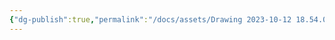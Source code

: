 ```yaml
---
{"dg-publish":true,"permalink":"/docs/assets/Drawing 2023-10-12 18.54.09.excalidraw/","tags":["excalidraw"]}
---
```

<style> .container {font-family: sans-serif; text-align: center;} .button-wrapper button {z-index: 1;height: 40px; width: 100px; margin: 10px;padding: 5px;} .excalidraw .App-menu_top .buttonList { display: flex;} .excalidraw-wrapper { height: 800px; margin: 50px; position: relative;} :root[dir="ltr"] .excalidraw .layer-ui__wrapper .zen-mode-transition.App-menu_bottom--transition-left {transform: none;} </style><script src="https://cdn.jsdelivr.net/npm/react@17/umd/react.production.min.js"></script><script src="https://cdn.jsdelivr.net/npm/react-dom@17/umd/react-dom.production.min.js"></script><script type="text/javascript" src="https://cdn.jsdelivr.net/npm/@excalidraw/excalidraw@0/dist/excalidraw.production.min.js"></script><div id="Drawing_2023-10-12_1854.09.excalidraw.md"></div><script>(function(){const InitialData={"type":"excalidraw","version":2,"source":"https://github.com/zsviczian/obsidian-excalidraw-plugin/releases/tag/2.7.4","elements":[{"id":"u4qiNxpEaEJG9udoCZYxi","type":"rectangle","x":177.92778746348222,"y":-452.8193907560254,"width":222.40310166063966,"height":627.4365194811079,"angle":0,"strokeColor":"transparent","backgroundColor":"#b2f2bb","fillStyle":"hachure","strokeWidth":2,"strokeStyle":"solid","roughness":1,"opacity":100,"groupIds":[],"frameId":null,"roundness":{"type":3},"seed":1801979416,"version":111,"versionNonce":994453236,"isDeleted":false,"boundElements":[],"updated":1736753022168,"link":null,"locked":false,"index":"a0"},{"id":"ppDgzsjH","type":"text","x":-358.9171714528773,"y":-358.2832421345018,"width":13.759994506835938,"height":25,"angle":0,"strokeColor":"#1e1e1e","backgroundColor":"transparent","fillStyle":"hachure","strokeWidth":1,"strokeStyle":"solid","roughness":1,"opacity":100,"groupIds":[],"frameId":null,"roundness":null,"seed":617986408,"version":88,"versionNonce":550171212,"isDeleted":false,"boundElements":[],"updated":1736753022168,"link":null,"locked":false,"text":"0","rawText":"0","fontSize":20,"fontFamily":1,"textAlign":"left","verticalAlign":"top","baseline":17,"containerId":null,"originalText":"0","lineHeight":1.25,"autoResize":true,"index":"a1"},{"id":"58nw3SC7","type":"text","x":-290.9883380126409,"y":-356.0107359776866,"width":13.6199951171875,"height":25,"angle":0,"strokeColor":"#1e1e1e","backgroundColor":"transparent","fillStyle":"hachure","strokeWidth":1,"strokeStyle":"solid","roughness":1,"opacity":100,"groupIds":[],"frameId":null,"roundness":null,"seed":1536804200,"version":91,"versionNonce":1531783284,"isDeleted":false,"boundElements":[],"updated":1736753022168,"link":null,"locked":false,"text":"3","rawText":"3","fontSize":20,"fontFamily":1,"textAlign":"left","verticalAlign":"top","baseline":17,"containerId":null,"originalText":"3","lineHeight":1.25,"autoResize":true,"index":"a2"},{"id":"VLy3uCmC","type":"text","x":-266.3778182933689,"y":-357.35787174782524,"width":12.79998779296875,"height":25,"angle":0,"strokeColor":"#1e1e1e","backgroundColor":"transparent","fillStyle":"hachure","strokeWidth":1,"strokeStyle":"solid","roughness":1,"opacity":100,"groupIds":[],"frameId":null,"roundness":null,"seed":2041808488,"version":88,"versionNonce":701417676,"isDeleted":false,"boundElements":[],"updated":1736753022168,"link":null,"locked":false,"text":"4","rawText":"4","fontSize":20,"fontFamily":1,"textAlign":"left","verticalAlign":"top","baseline":17,"containerId":null,"originalText":"4","lineHeight":1.25,"autoResize":true,"index":"a3"},{"id":"P1dJsZok","type":"text","x":-195.04402219664792,"y":-357.35787174782524,"width":10.759994506835938,"height":25,"angle":0,"strokeColor":"#1e1e1e","backgroundColor":"transparent","fillStyle":"hachure","strokeWidth":1,"strokeStyle":"solid","roughness":1,"opacity":100,"groupIds":[],"frameId":null,"roundness":null,"seed":771447832,"version":112,"versionNonce":905443828,"isDeleted":false,"boundElements":[],"updated":1736753022168,"link":null,"locked":false,"text":"7","rawText":"7","fontSize":20,"fontFamily":1,"textAlign":"left","verticalAlign":"top","baseline":17,"containerId":null,"originalText":"7","lineHeight":1.25,"autoResize":true,"index":"a4"},{"id":"k3haftB2","type":"text","x":-161.90208248863303,"y":-356.5680615549186,"width":17.639999628067017,"height":25,"angle":0,"strokeColor":"#1e1e1e","backgroundColor":"transparent","fillStyle":"hachure","strokeWidth":1,"strokeStyle":"solid","roughness":1,"opacity":100,"groupIds":[],"frameId":null,"roundness":null,"seed":446853480,"version":139,"versionNonce":1091817292,"isDeleted":false,"boundElements":[],"updated":1736753022168,"link":null,"locked":false,"text":"8","rawText":"8","fontSize":20,"fontFamily":1,"textAlign":"left","verticalAlign":"top","baseline":17,"containerId":null,"originalText":"8","lineHeight":1.25,"autoResize":true,"index":"a5"},{"id":"LOBhILNU","type":"text","x":40.99459722812975,"y":-357.35787174782524,"width":28.499990344047546,"height":25,"angle":0,"strokeColor":"#1e1e1e","backgroundColor":"transparent","fillStyle":"hachure","strokeWidth":1,"strokeStyle":"solid","roughness":1,"opacity":100,"groupIds":[],"frameId":null,"roundness":null,"seed":417400856,"version":192,"versionNonce":1716296564,"isDeleted":false,"boundElements":[],"updated":1736753022168,"link":null,"locked":false,"text":"23","rawText":"23","fontSize":20,"fontFamily":1,"textAlign":"left","verticalAlign":"top","baseline":17,"containerId":null,"originalText":"23","lineHeight":1.25,"autoResize":true,"index":"a6"},{"id":"giE3VXRQ","type":"text","x":70.23820176673456,"y":-357.35787174782524,"width":27.479991793632507,"height":25,"angle":0,"strokeColor":"#1e1e1e","backgroundColor":"transparent","fillStyle":"hachure","strokeWidth":1,"strokeStyle":"solid","roughness":1,"opacity":100,"groupIds":[],"frameId":null,"roundness":null,"seed":1944148072,"version":226,"versionNonce":1727268300,"isDeleted":false,"boundElements":[],"updated":1736753022168,"link":null,"locked":false,"text":"24","rawText":"24","fontSize":20,"fontFamily":1,"textAlign":"left","verticalAlign":"top","baseline":17,"containerId":null,"originalText":"24","lineHeight":1.25,"autoResize":true,"index":"a7"},{"id":"0p8TuzvX","type":"text","x":149.7747803119027,"y":-357.35787174782524,"width":25.459989428520203,"height":25,"angle":0,"strokeColor":"#1e1e1e","backgroundColor":"transparent","fillStyle":"hachure","strokeWidth":1,"strokeStyle":"solid","roughness":1,"opacity":100,"groupIds":[],"frameId":null,"roundness":null,"seed":1755840280,"version":286,"versionNonce":915475700,"isDeleted":false,"boundElements":[],"updated":1736753022168,"link":null,"locked":false,"text":"27","rawText":"27","fontSize":20,"fontFamily":1,"textAlign":"left","verticalAlign":"top","baseline":17,"containerId":null,"originalText":"27","lineHeight":1.25,"autoResize":true,"index":"a8"},{"id":"W8z7BFDH","type":"text","x":182.5170032167212,"y":-357.35787174782524,"width":31.439990878105164,"height":25,"angle":0,"strokeColor":"#1e1e1e","backgroundColor":"transparent","fillStyle":"hachure","strokeWidth":1,"strokeStyle":"solid","roughness":1,"opacity":100,"groupIds":[],"frameId":null,"roundness":null,"seed":1969743720,"version":296,"versionNonce":9006156,"isDeleted":false,"boundElements":[],"updated":1736753022168,"link":null,"locked":false,"text":"28","rawText":"28","fontSize":20,"fontFamily":1,"textAlign":"left","verticalAlign":"top","baseline":17,"containerId":null,"originalText":"28","lineHeight":1.25,"autoResize":true,"index":"a9"},{"id":"d7T3ud2VEyRtM8vg-K3I_","type":"rectangle","x":-363.29735416173935,"y":-335.8616625048545,"width":817.4207916259766,"height":66.60978698730467,"angle":0,"strokeColor":"#1e1e1e","backgroundColor":"transparent","fillStyle":"hachure","strokeWidth":1,"strokeStyle":"solid","roughness":1,"opacity":100,"groupIds":["ixTxuLiCCy8pzfKq3PKO6"],"frameId":null,"roundness":{"type":3},"seed":969770600,"version":178,"versionNonce":944459380,"isDeleted":false,"boundElements":[],"updated":1736753022168,"link":null,"locked":false,"index":"aA"},{"id":"Aa9W5m80wjH_mQC1P5KBn","type":"rectangle","x":-364.4778808951378,"y":-336.26183950680763,"width":90,"height":68,"angle":0,"strokeColor":"#1e1e1e","backgroundColor":"transparent","fillStyle":"hachure","strokeWidth":1,"strokeStyle":"solid","roughness":1,"opacity":100,"groupIds":["ixTxuLiCCy8pzfKq3PKO6"],"frameId":null,"roundness":{"type":3},"seed":1579186536,"version":177,"versionNonce":1068368588,"isDeleted":false,"boundElements":[{"type":"text","id":"cohfVWtv"}],"updated":1736753022168,"link":null,"locked":false,"index":"aB"},{"id":"cohfVWtv","type":"text","x":-333.30787003040314,"y":-314.76183950680763,"width":27.6599782705307,"height":25,"angle":0,"strokeColor":"#1e1e1e","backgroundColor":"transparent","fillStyle":"hachure","strokeWidth":1,"strokeStyle":"solid","roughness":1,"opacity":100,"groupIds":["ixTxuLiCCy8pzfKq3PKO6"],"frameId":null,"roundness":null,"seed":27069544,"version":141,"versionNonce":1547788276,"isDeleted":false,"boundElements":[],"updated":1736753022168,"link":null,"locked":false,"text":"tid","rawText":"tid","fontSize":20,"fontFamily":1,"textAlign":"center","verticalAlign":"middle","baseline":17,"containerId":"Aa9W5m80wjH_mQC1P5KBn","originalText":"tid","lineHeight":1.25,"autoResize":true,"index":"aC"},{"id":"1palzOms4CPAIvxLtG3KT","type":"rectangle","x":-272.5612242304957,"y":-337.9139197296083,"width":98,"height":68,"angle":0,"strokeColor":"#1e1e1e","backgroundColor":"transparent","fillStyle":"hachure","strokeWidth":1,"strokeStyle":"solid","roughness":1,"opacity":100,"groupIds":["ixTxuLiCCy8pzfKq3PKO6"],"frameId":null,"roundness":{"type":3},"seed":1309622120,"version":333,"versionNonce":184273228,"isDeleted":false,"boundElements":[{"type":"text","id":"x1FnXIuV"}],"updated":1736753022168,"link":null,"locked":false,"index":"aD"},{"id":"x1FnXIuV","type":"text","x":-258.1211956971562,"y":-316.4139197296083,"width":69.119942933321,"height":25,"angle":0,"strokeColor":"#1e1e1e","backgroundColor":"transparent","fillStyle":"hachure","strokeWidth":1,"strokeStyle":"solid","roughness":1,"opacity":100,"groupIds":["ixTxuLiCCy8pzfKq3PKO6"],"frameId":null,"roundness":null,"seed":1405293160,"version":335,"versionNonce":175718772,"isDeleted":false,"boundElements":[],"updated":1736753022168,"link":null,"locked":false,"text":"status","rawText":"status","fontSize":20,"fontFamily":1,"textAlign":"center","verticalAlign":"middle","baseline":17,"containerId":"1palzOms4CPAIvxLtG3KT","originalText":"status","lineHeight":1.25,"autoResize":true,"index":"aE"},{"id":"X5KxUd_dHkeO9Pm3vnygY","type":"rectangle","x":-172.4690500113869,"y":-336.26183950680763,"width":240,"height":68,"angle":0,"strokeColor":"#1e1e1e","backgroundColor":"transparent","fillStyle":"hachure","strokeWidth":1,"strokeStyle":"solid","roughness":1,"opacity":100,"groupIds":["ixTxuLiCCy8pzfKq3PKO6"],"frameId":null,"roundness":{"type":3},"seed":964986216,"version":395,"versionNonce":1707917260,"isDeleted":false,"boundElements":[{"type":"text","id":"CdUtl9P0"}],"updated":1736753022168,"link":null,"locked":false,"index":"aF"},{"id":"CdUtl9P0","type":"text","x":-76.0490408602858,"y":-314.76183950680763,"width":47.159981697797775,"height":25,"angle":0,"strokeColor":"#1e1e1e","backgroundColor":"transparent","fillStyle":"hachure","strokeWidth":1,"strokeStyle":"solid","roughness":1,"opacity":100,"groupIds":["ixTxuLiCCy8pzfKq3PKO6"],"frameId":null,"roundness":null,"seed":1822398568,"version":389,"versionNonce":976810740,"isDeleted":false,"boundElements":[],"updated":1736753022168,"link":null,"locked":false,"text":"name","rawText":"name","fontSize":20,"fontFamily":1,"textAlign":"center","verticalAlign":"middle","baseline":17,"containerId":"X5KxUd_dHkeO9Pm3vnygY","originalText":"name","lineHeight":1.25,"autoResize":true,"index":"aG"},{"id":"DRltK24RGw-OjE3BYmdy3","type":"rectangle","x":68.12544826749996,"y":-336.26183950680763,"width":111,"height":68,"angle":0,"strokeColor":"#1e1e1e","backgroundColor":"transparent","fillStyle":"hachure","strokeWidth":1,"strokeStyle":"solid","roughness":1,"opacity":100,"groupIds":["ixTxuLiCCy8pzfKq3PKO6"],"frameId":null,"roundness":{"type":3},"seed":1356876648,"version":505,"versionNonce":1480255052,"isDeleted":false,"boundElements":[{"type":"text","id":"2wH4PHIs"},{"id":"SEc-RxDTXRUvOD1_Dq1uW","type":"arrow"}],"updated":1736753022168,"link":null,"locked":false,"index":"aH"},{"id":"2wH4PHIs","type":"text","x":89.26548747305111,"y":-314.76183950680763,"width":68.7199215888977,"height":25,"angle":0,"strokeColor":"#1e1e1e","backgroundColor":"transparent","fillStyle":"hachure","strokeWidth":1,"strokeStyle":"solid","roughness":1,"opacity":100,"groupIds":["ixTxuLiCCy8pzfKq3PKO6"],"frameId":null,"roundness":null,"seed":1888657000,"version":496,"versionNonce":168195188,"isDeleted":false,"boundElements":[],"updated":1736753022168,"link":null,"locked":false,"text":"priority","rawText":"priority","fontSize":20,"fontFamily":1,"textAlign":"center","verticalAlign":"middle","baseline":17,"containerId":"DRltK24RGw-OjE3BYmdy3","originalText":"priority","lineHeight":1.25,"autoResize":true,"index":"aI"},{"id":"ImJa7vVRBCGzlJTCNyPUp","type":"rectangle","x":179.3868685126622,"y":-336.26183950680763,"width":111,"height":68,"angle":0,"strokeColor":"#1e1e1e","backgroundColor":"transparent","fillStyle":"hachure","strokeWidth":1,"strokeStyle":"solid","roughness":1,"opacity":100,"groupIds":["ixTxuLiCCy8pzfKq3PKO6"],"frameId":null,"roundness":{"type":3},"seed":746754408,"version":572,"versionNonce":1461730508,"isDeleted":false,"boundElements":[{"type":"text","id":"SGlqFhiW"},{"id":"5DPBAK4BlTlhrVUKSb4hM","type":"arrow"},{"id":"oUFAbRFKvEh4UEuGad054","type":"arrow"}],"updated":1736753022168,"link":null,"locked":false,"index":"aJ"},{"id":"SGlqFhiW","type":"text","x":189.89691292348698,"y":-314.76183950680763,"width":89.97991117835045,"height":25,"angle":0,"strokeColor":"#1e1e1e","backgroundColor":"transparent","fillStyle":"hachure","strokeWidth":1,"strokeStyle":"solid","roughness":1,"opacity":100,"groupIds":["ixTxuLiCCy8pzfKq3PKO6"],"frameId":null,"roundness":null,"seed":1811686504,"version":581,"versionNonce":1470612980,"isDeleted":false,"boundElements":[],"updated":1736753022168,"link":null,"locked":false,"text":"elem::prev","rawText":"elem::prev","fontSize":20,"fontFamily":1,"textAlign":"center","verticalAlign":"middle","baseline":17,"containerId":"ImJa7vVRBCGzlJTCNyPUp","originalText":"elem::prev","lineHeight":1.25,"autoResize":true,"index":"aK"},{"id":"-lWjFi3uHyZ3wBvmuTiqQ","type":"rectangle","x":289.93702878572105,"y":-336.26183950680763,"width":111,"height":68,"angle":0,"strokeColor":"#1e1e1e","backgroundColor":"transparent","fillStyle":"hachure","strokeWidth":1,"strokeStyle":"solid","roughness":1,"opacity":100,"groupIds":["ixTxuLiCCy8pzfKq3PKO6"],"frameId":null,"roundness":{"type":3},"seed":1288394600,"version":599,"versionNonce":739689292,"isDeleted":false,"boundElements":[{"type":"text","id":"fzCV5Pen"}],"updated":1736753022168,"link":null,"locked":false,"index":"aL"},{"id":"fzCV5Pen","type":"text","x":299.28707303620934,"y":-314.76183950680763,"width":92.29991149902344,"height":25,"angle":0,"strokeColor":"#1e1e1e","backgroundColor":"transparent","fillStyle":"hachure","strokeWidth":1,"strokeStyle":"solid","roughness":1,"opacity":100,"groupIds":["ixTxuLiCCy8pzfKq3PKO6"],"frameId":null,"roundness":null,"seed":1396451944,"version":610,"versionNonce":1478682484,"isDeleted":false,"boundElements":[],"updated":1736753022168,"link":null,"locked":false,"text":"elem::next","rawText":"elem::next","fontSize":20,"fontFamily":1,"textAlign":"center","verticalAlign":"middle","baseline":17,"containerId":"-lWjFi3uHyZ3wBvmuTiqQ","originalText":"elem::next","lineHeight":1.25,"autoResize":true,"index":"aM"},{"id":"UUoWbxwE","type":"text","x":260.06941256357646,"y":-357.17539233767036,"width":25.97998046875,"height":25,"angle":0,"strokeColor":"#1e1e1e","backgroundColor":"transparent","fillStyle":"hachure","strokeWidth":1,"strokeStyle":"solid","roughness":1,"opacity":100,"groupIds":[],"frameId":null,"roundness":null,"seed":1361584152,"version":323,"versionNonce":1568176588,"isDeleted":false,"boundElements":[],"updated":1736753022168,"link":null,"locked":false,"text":"35","rawText":"35","fontSize":20,"fontFamily":1,"textAlign":"left","verticalAlign":"top","baseline":17,"containerId":null,"originalText":"35","lineHeight":1.25,"autoResize":true,"index":"aN"},{"id":"LehrmiJt","type":"text","x":296.4795365807003,"y":-357.35787174782524,"width":26.41998291015625,"height":25,"angle":0,"strokeColor":"#1e1e1e","backgroundColor":"transparent","fillStyle":"hachure","strokeWidth":1,"strokeStyle":"solid","roughness":1,"opacity":100,"groupIds":[],"frameId":null,"roundness":null,"seed":287426920,"version":338,"versionNonce":800970996,"isDeleted":false,"boundElements":[],"updated":1736753022168,"link":null,"locked":false,"text":"36","rawText":"36","fontSize":20,"fontFamily":1,"textAlign":"left","verticalAlign":"top","baseline":17,"containerId":null,"originalText":"36","lineHeight":1.25,"autoResize":true,"index":"aO"},{"id":"MCMHAOxq","type":"text","x":374.62368434415265,"y":-357.35787174782524,"width":18.219985961914062,"height":25,"angle":0,"strokeColor":"#1e1e1e","backgroundColor":"transparent","fillStyle":"hachure","strokeWidth":1,"strokeStyle":"solid","roughness":1,"opacity":100,"groupIds":[],"frameId":null,"roundness":null,"seed":770742120,"version":357,"versionNonce":375349324,"isDeleted":false,"boundElements":[],"updated":1736753022168,"link":null,"locked":false,"text":"41","rawText":"41","fontSize":20,"fontFamily":1,"textAlign":"left","verticalAlign":"top","baseline":17,"containerId":null,"originalText":"41","lineHeight":1.25,"autoResize":true,"index":"aP"},{"id":"zfaDhMyRJ0Ns5_SXa9A79","type":"arrow","x":345.6622284283795,"y":-275.38471735001957,"width":157.95214377314556,"height":54.442652411885945,"angle":0,"strokeColor":"#1e1e1e","backgroundColor":"transparent","fillStyle":"hachure","strokeWidth":1,"strokeStyle":"solid","roughness":1,"opacity":100,"groupIds":[],"frameId":null,"roundness":{"type":2},"seed":437951848,"version":228,"versionNonce":167680628,"isDeleted":false,"boundElements":[],"updated":1736753022168,"link":null,"locked":false,"points":[[0,0],[-15.781084744841223,37.29020848349319],[-148.630649181752,19.760310363639178],[-157.95214377314556,54.442652411885945]],"lastCommittedPoint":null,"startBinding":null,"endBinding":{"focus":0.3186239050383069,"gap":1,"elementId":"yrF7SKwoRFuS7cKK9csYn"},"startArrowhead":null,"endArrowhead":"arrow","index":"aQ"},{"id":"yrF7SKwoRFuS7cKK9csYn","type":"rectangle","x":-363.29735416173935,"y":-220.19231704153458,"width":817.4207916259766,"height":66.60978698730467,"angle":0,"strokeColor":"#1e1e1e","backgroundColor":"transparent","fillStyle":"hachure","strokeWidth":1,"strokeStyle":"solid","roughness":1,"opacity":100,"groupIds":["EXTAjIpfT91qgEBjwCsyA"],"frameId":null,"roundness":{"type":3},"seed":366063384,"version":213,"versionNonce":245724876,"isDeleted":false,"boundElements":[],"updated":1736753022168,"link":null,"locked":false,"index":"aR"},{"id":"3uUf9UGJ05gY0wVOMjSTz","type":"rectangle","x":-364.4778808951378,"y":-220.5924940434877,"width":90,"height":68,"angle":0,"strokeColor":"#1e1e1e","backgroundColor":"transparent","fillStyle":"hachure","strokeWidth":1,"strokeStyle":"solid","roughness":1,"opacity":100,"groupIds":["EXTAjIpfT91qgEBjwCsyA"],"frameId":null,"roundness":{"type":3},"seed":1929120792,"version":211,"versionNonce":833301492,"isDeleted":false,"boundElements":[{"type":"text","id":"toaAkj3Z"}],"updated":1736753022168,"link":null,"locked":false,"index":"aS"},{"id":"toaAkj3Z","type":"text","x":-333.30787003040314,"y":-199.0924940434877,"width":27.6599782705307,"height":25,"angle":0,"strokeColor":"#1e1e1e","backgroundColor":"transparent","fillStyle":"hachure","strokeWidth":1,"strokeStyle":"solid","roughness":1,"opacity":100,"groupIds":["EXTAjIpfT91qgEBjwCsyA"],"frameId":null,"roundness":null,"seed":1423100184,"version":175,"versionNonce":1927593292,"isDeleted":false,"boundElements":[],"updated":1736753022168,"link":null,"locked":false,"text":"tid","rawText":"tid","fontSize":20,"fontFamily":1,"textAlign":"center","verticalAlign":"middle","baseline":17,"containerId":"3uUf9UGJ05gY0wVOMjSTz","originalText":"tid","lineHeight":1.25,"autoResize":true,"index":"aT"},{"id":"6Jf0NR95fUPrx-VfLxPL1","type":"rectangle","x":-272.5612242304957,"y":-222.2445742662884,"width":98,"height":68,"angle":0,"strokeColor":"#1e1e1e","backgroundColor":"transparent","fillStyle":"hachure","strokeWidth":1,"strokeStyle":"solid","roughness":1,"opacity":100,"groupIds":["EXTAjIpfT91qgEBjwCsyA"],"frameId":null,"roundness":{"type":3},"seed":650765848,"version":367,"versionNonce":684297588,"isDeleted":false,"boundElements":[{"type":"text","id":"TkSEJsxN"}],"updated":1736753022168,"link":null,"locked":false,"index":"aU"},{"id":"TkSEJsxN","type":"text","x":-258.1211956971562,"y":-200.7445742662884,"width":69.119942933321,"height":25,"angle":0,"strokeColor":"#1e1e1e","backgroundColor":"transparent","fillStyle":"hachure","strokeWidth":1,"strokeStyle":"solid","roughness":1,"opacity":100,"groupIds":["EXTAjIpfT91qgEBjwCsyA"],"frameId":null,"roundness":null,"seed":1171612440,"version":369,"versionNonce":1282880460,"isDeleted":false,"boundElements":[],"updated":1736753022168,"link":null,"locked":false,"text":"status","rawText":"status","fontSize":20,"fontFamily":1,"textAlign":"center","verticalAlign":"middle","baseline":17,"containerId":"6Jf0NR95fUPrx-VfLxPL1","originalText":"status","lineHeight":1.25,"autoResize":true,"index":"aV"},{"id":"jFfUxtUBhV8QVigPeO0Cm","type":"rectangle","x":-172.4690500113869,"y":-220.5924940434877,"width":240,"height":68,"angle":0,"strokeColor":"#1e1e1e","backgroundColor":"transparent","fillStyle":"hachure","strokeWidth":1,"strokeStyle":"solid","roughness":1,"opacity":100,"groupIds":["EXTAjIpfT91qgEBjwCsyA"],"frameId":null,"roundness":{"type":3},"seed":1349074968,"version":429,"versionNonce":1084210932,"isDeleted":false,"boundElements":[{"type":"text","id":"QQjDE0Dz"}],"updated":1736753022168,"link":null,"locked":false,"index":"aW"},{"id":"QQjDE0Dz","type":"text","x":-76.0490408602858,"y":-199.0924940434877,"width":47.159981697797775,"height":25,"angle":0,"strokeColor":"#1e1e1e","backgroundColor":"transparent","fillStyle":"hachure","strokeWidth":1,"strokeStyle":"solid","roughness":1,"opacity":100,"groupIds":["EXTAjIpfT91qgEBjwCsyA"],"frameId":null,"roundness":null,"seed":1987673368,"version":423,"versionNonce":1769396812,"isDeleted":false,"boundElements":[],"updated":1736753022168,"link":null,"locked":false,"text":"name","rawText":"name","fontSize":20,"fontFamily":1,"textAlign":"center","verticalAlign":"middle","baseline":17,"containerId":"jFfUxtUBhV8QVigPeO0Cm","originalText":"name","lineHeight":1.25,"autoResize":true,"index":"aX"},{"id":"lrmwGt76d2nGZYgwcgf7p","type":"rectangle","x":68.12544826749996,"y":-220.5924940434877,"width":111,"height":68,"angle":0,"strokeColor":"#1e1e1e","backgroundColor":"transparent","fillStyle":"hachure","strokeWidth":1,"strokeStyle":"solid","roughness":1,"opacity":100,"groupIds":["EXTAjIpfT91qgEBjwCsyA"],"frameId":null,"roundness":{"type":3},"seed":1232738840,"version":539,"versionNonce":833863796,"isDeleted":false,"boundElements":[{"type":"text","id":"DsSP1rLy"},{"id":"aRbh4dGHvNvqi3EC57NTi","type":"arrow"}],"updated":1736753022168,"link":null,"locked":false,"index":"aY"},{"id":"DsSP1rLy","type":"text","x":89.26548747305111,"y":-199.0924940434877,"width":68.7199215888977,"height":25,"angle":0,"strokeColor":"#1e1e1e","backgroundColor":"transparent","fillStyle":"hachure","strokeWidth":1,"strokeStyle":"solid","roughness":1,"opacity":100,"groupIds":["EXTAjIpfT91qgEBjwCsyA"],"frameId":null,"roundness":null,"seed":207558424,"version":530,"versionNonce":1153282252,"isDeleted":false,"boundElements":[],"updated":1736753022168,"link":null,"locked":false,"text":"priority","rawText":"priority","fontSize":20,"fontFamily":1,"textAlign":"center","verticalAlign":"middle","baseline":17,"containerId":"lrmwGt76d2nGZYgwcgf7p","originalText":"priority","lineHeight":1.25,"autoResize":true,"index":"aZ"},{"id":"pNWhujHBCfuZluCGIRYO4","type":"rectangle","x":179.3868685126622,"y":-220.5924940434877,"width":111,"height":68,"angle":0,"strokeColor":"#1e1e1e","backgroundColor":"transparent","fillStyle":"hachure","strokeWidth":1,"strokeStyle":"solid","roughness":1,"opacity":100,"groupIds":["EXTAjIpfT91qgEBjwCsyA"],"frameId":null,"roundness":{"type":3},"seed":60584984,"version":607,"versionNonce":868979188,"isDeleted":false,"boundElements":[{"type":"text","id":"oZiFJR2O"},{"id":"SEc-RxDTXRUvOD1_Dq1uW","type":"arrow"}],"updated":1736753022168,"link":null,"locked":false,"index":"aa"},{"id":"oZiFJR2O","type":"text","x":189.89691292348698,"y":-199.0924940434877,"width":89.97991117835045,"height":25,"angle":0,"strokeColor":"#1e1e1e","backgroundColor":"transparent","fillStyle":"hachure","strokeWidth":1,"strokeStyle":"solid","roughness":1,"opacity":100,"groupIds":["EXTAjIpfT91qgEBjwCsyA"],"frameId":null,"roundness":null,"seed":1160130840,"version":615,"versionNonce":1843771212,"isDeleted":false,"boundElements":[],"updated":1736753022168,"link":null,"locked":false,"text":"elem::prev","rawText":"elem::prev","fontSize":20,"fontFamily":1,"textAlign":"center","verticalAlign":"middle","baseline":17,"containerId":"pNWhujHBCfuZluCGIRYO4","originalText":"elem::prev","lineHeight":1.25,"autoResize":true,"index":"ab"},{"id":"5M0ufHfITAgGj4vg6rqYN","type":"rectangle","x":289.93702878572105,"y":-220.5924940434877,"width":111,"height":68,"angle":0,"strokeColor":"#1e1e1e","backgroundColor":"transparent","fillStyle":"hachure","strokeWidth":1,"strokeStyle":"solid","roughness":1,"opacity":100,"groupIds":["EXTAjIpfT91qgEBjwCsyA"],"frameId":null,"roundness":{"type":3},"seed":141577752,"version":633,"versionNonce":367866740,"isDeleted":false,"boundElements":[{"type":"text","id":"DRWTsRdh"}],"updated":1736753022168,"link":null,"locked":false,"index":"ac"},{"id":"DRWTsRdh","type":"text","x":299.28707303620934,"y":-199.0924940434877,"width":92.29991149902344,"height":25,"angle":0,"strokeColor":"#1e1e1e","backgroundColor":"transparent","fillStyle":"hachure","strokeWidth":1,"strokeStyle":"solid","roughness":1,"opacity":100,"groupIds":["EXTAjIpfT91qgEBjwCsyA"],"frameId":null,"roundness":null,"seed":1986972440,"version":644,"versionNonce":1900604876,"isDeleted":false,"boundElements":[],"updated":1736753022168,"link":null,"locked":false,"text":"elem::next","rawText":"elem::next","fontSize":20,"fontFamily":1,"textAlign":"center","verticalAlign":"middle","baseline":17,"containerId":"5M0ufHfITAgGj4vg6rqYN","originalText":"elem::next","lineHeight":1.25,"autoResize":true,"index":"ad"},{"id":"wQwHR2JLY1_7qEqB5LADu","type":"arrow","x":345.6622284283795,"y":-159.71537188669964,"width":158.04879298420087,"height":54.692084888679005,"angle":0,"strokeColor":"#1e1e1e","backgroundColor":"transparent","fillStyle":"hachure","strokeWidth":1,"strokeStyle":"solid","roughness":1,"opacity":100,"groupIds":[],"frameId":null,"roundness":{"type":2},"seed":2039851032,"version":262,"versionNonce":1821991146,"isDeleted":false,"boundElements":[],"updated":1736753022256,"link":null,"locked":false,"points":[[0,0],[-15.781084744841223,37.29020848349319],[-148.630649181752,19.760310363639178],[-158.04879298420087,54.692084888679005]],"lastCommittedPoint":null,"startBinding":null,"endBinding":{"focus":0.8690305019145701,"gap":8.487987176678644,"elementId":"Vd3a1e5EWXU_EJXhrgJ34"},"startArrowhead":null,"endArrowhead":"arrow","index":"ae"},{"id":"-v7pwpoUTNl368lKHf2LQ","type":"rectangle","x":-363.29735416173935,"y":-109.72839909218163,"width":817.4207916259766,"height":66.60978698730467,"angle":0,"strokeColor":"#1e1e1e","backgroundColor":"transparent","fillStyle":"hachure","strokeWidth":1,"strokeStyle":"solid","roughness":1,"opacity":100,"groupIds":["RZxdy1jSdSy_N24dDDSN8"],"frameId":null,"roundness":{"type":3},"seed":931011176,"version":273,"versionNonce":1073828940,"isDeleted":false,"boundElements":[],"updated":1736753022168,"link":null,"locked":false,"index":"af"},{"id":"Z63VusxRTpjjzsRueYmPs","type":"rectangle","x":-364.4778808951378,"y":-110.12857609413476,"width":90,"height":68,"angle":0,"strokeColor":"#1e1e1e","backgroundColor":"transparent","fillStyle":"hachure","strokeWidth":1,"strokeStyle":"solid","roughness":1,"opacity":100,"groupIds":["RZxdy1jSdSy_N24dDDSN8"],"frameId":null,"roundness":{"type":3},"seed":10390888,"version":271,"versionNonce":983950964,"isDeleted":false,"boundElements":[{"type":"text","id":"HI8l49mo"}],"updated":1736753022168,"link":null,"locked":false,"index":"ag"},{"id":"HI8l49mo","type":"text","x":-333.30787003040314,"y":-88.62857609413476,"width":27.6599782705307,"height":25,"angle":0,"strokeColor":"#1e1e1e","backgroundColor":"transparent","fillStyle":"hachure","strokeWidth":1,"strokeStyle":"solid","roughness":1,"opacity":100,"groupIds":["RZxdy1jSdSy_N24dDDSN8"],"frameId":null,"roundness":null,"seed":1396220008,"version":235,"versionNonce":401140428,"isDeleted":false,"boundElements":[],"updated":1736753022168,"link":null,"locked":false,"text":"tid","rawText":"tid","fontSize":20,"fontFamily":1,"textAlign":"center","verticalAlign":"middle","baseline":17,"containerId":"Z63VusxRTpjjzsRueYmPs","originalText":"tid","lineHeight":1.25,"autoResize":true,"index":"ah"},{"id":"c9DNleHYaogK365hq5EAl","type":"rectangle","x":-272.5612242304957,"y":-111.78065631693545,"width":98,"height":68,"angle":0,"strokeColor":"#1e1e1e","backgroundColor":"transparent","fillStyle":"hachure","strokeWidth":1,"strokeStyle":"solid","roughness":1,"opacity":100,"groupIds":["RZxdy1jSdSy_N24dDDSN8"],"frameId":null,"roundness":{"type":3},"seed":253252456,"version":427,"versionNonce":1737029620,"isDeleted":false,"boundElements":[{"type":"text","id":"Ra5QIXGj"}],"updated":1736753022168,"link":null,"locked":false,"index":"ai"},{"id":"Ra5QIXGj","type":"text","x":-258.1211956971562,"y":-90.28065631693545,"width":69.119942933321,"height":25,"angle":0,"strokeColor":"#1e1e1e","backgroundColor":"transparent","fillStyle":"hachure","strokeWidth":1,"strokeStyle":"solid","roughness":1,"opacity":100,"groupIds":["RZxdy1jSdSy_N24dDDSN8"],"frameId":null,"roundness":null,"seed":982099560,"version":429,"versionNonce":1805234508,"isDeleted":false,"boundElements":[],"updated":1736753022168,"link":null,"locked":false,"text":"status","rawText":"status","fontSize":20,"fontFamily":1,"textAlign":"center","verticalAlign":"middle","baseline":17,"containerId":"c9DNleHYaogK365hq5EAl","originalText":"status","lineHeight":1.25,"autoResize":true,"index":"aj"},{"id":"UwC8QuJa3HX1bcwHkY4PS","type":"rectangle","x":-172.4690500113869,"y":-110.12857609413476,"width":240,"height":68,"angle":0,"strokeColor":"#1e1e1e","backgroundColor":"transparent","fillStyle":"hachure","strokeWidth":1,"strokeStyle":"solid","roughness":1,"opacity":100,"groupIds":["RZxdy1jSdSy_N24dDDSN8"],"frameId":null,"roundness":{"type":3},"seed":844667240,"version":489,"versionNonce":2030950772,"isDeleted":false,"boundElements":[{"type":"text","id":"JgPsubAU"}],"updated":1736753022168,"link":null,"locked":false,"index":"ak"},{"id":"JgPsubAU","type":"text","x":-76.0490408602858,"y":-88.62857609413476,"width":47.159981697797775,"height":25,"angle":0,"strokeColor":"#1e1e1e","backgroundColor":"transparent","fillStyle":"hachure","strokeWidth":1,"strokeStyle":"solid","roughness":1,"opacity":100,"groupIds":["RZxdy1jSdSy_N24dDDSN8"],"frameId":null,"roundness":null,"seed":1506880616,"version":483,"versionNonce":1248700364,"isDeleted":false,"boundElements":[],"updated":1736753022168,"link":null,"locked":false,"text":"name","rawText":"name","fontSize":20,"fontFamily":1,"textAlign":"center","verticalAlign":"middle","baseline":17,"containerId":"UwC8QuJa3HX1bcwHkY4PS","originalText":"name","lineHeight":1.25,"autoResize":true,"index":"al"},{"id":"Vd3a1e5EWXU_EJXhrgJ34","type":"rectangle","x":68.12544826749996,"y":-110.12857609413476,"width":111,"height":68,"angle":0,"strokeColor":"#1e1e1e","backgroundColor":"transparent","fillStyle":"hachure","strokeWidth":1,"strokeStyle":"solid","roughness":1,"opacity":100,"groupIds":["RZxdy1jSdSy_N24dDDSN8"],"frameId":null,"roundness":{"type":3},"seed":1254055784,"version":599,"versionNonce":444238580,"isDeleted":false,"boundElements":[{"id":"wQwHR2JLY1_7qEqB5LADu","type":"arrow"},{"type":"text","id":"ebFrszDt"},{"id":"iIdApczJ-LbqQgQn2FVp1","type":"arrow"}],"updated":1736753022168,"link":null,"locked":false,"index":"am"},{"id":"ebFrszDt","type":"text","x":89.26548747305111,"y":-88.62857609413476,"width":68.7199215888977,"height":25,"angle":0,"strokeColor":"#1e1e1e","backgroundColor":"transparent","fillStyle":"hachure","strokeWidth":1,"strokeStyle":"solid","roughness":1,"opacity":100,"groupIds":["RZxdy1jSdSy_N24dDDSN8"],"frameId":null,"roundness":null,"seed":91173480,"version":590,"versionNonce":1216269900,"isDeleted":false,"boundElements":[],"updated":1736753022168,"link":null,"locked":false,"text":"priority","rawText":"priority","fontSize":20,"fontFamily":1,"textAlign":"center","verticalAlign":"middle","baseline":17,"containerId":"Vd3a1e5EWXU_EJXhrgJ34","originalText":"priority","lineHeight":1.25,"autoResize":true,"index":"an"},{"id":"ZpWWHM2WWUnnXf26y6-bC","type":"rectangle","x":179.3868685126622,"y":-110.12857609413476,"width":111,"height":68,"angle":0,"strokeColor":"#1e1e1e","backgroundColor":"transparent","fillStyle":"hachure","strokeWidth":1,"strokeStyle":"solid","roughness":1,"opacity":100,"groupIds":["RZxdy1jSdSy_N24dDDSN8"],"frameId":null,"roundness":{"type":3},"seed":548185448,"version":663,"versionNonce":508890228,"isDeleted":false,"boundElements":[{"type":"text","id":"EGnvfyJg"}],"updated":1736753022168,"link":null,"locked":false,"index":"ao"},{"id":"EGnvfyJg","type":"text","x":189.89691292348698,"y":-88.62857609413476,"width":89.97991117835045,"height":25,"angle":0,"strokeColor":"#1e1e1e","backgroundColor":"transparent","fillStyle":"hachure","strokeWidth":1,"strokeStyle":"solid","roughness":1,"opacity":100,"groupIds":["RZxdy1jSdSy_N24dDDSN8"],"frameId":null,"roundness":null,"seed":2042869864,"version":675,"versionNonce":1722229964,"isDeleted":false,"boundElements":[],"updated":1736753022168,"link":null,"locked":false,"text":"elem::prev","rawText":"elem::prev","fontSize":20,"fontFamily":1,"textAlign":"center","verticalAlign":"middle","baseline":17,"containerId":"ZpWWHM2WWUnnXf26y6-bC","originalText":"elem::prev","lineHeight":1.25,"autoResize":true,"index":"ap"},{"id":"L3rZyBKUYHFkGHdWnozuV","type":"rectangle","x":289.93702878572105,"y":-110.12857609413476,"width":111,"height":68,"angle":0,"strokeColor":"#1e1e1e","backgroundColor":"transparent","fillStyle":"hachure","strokeWidth":1,"strokeStyle":"solid","roughness":1,"opacity":100,"groupIds":["RZxdy1jSdSy_N24dDDSN8"],"frameId":null,"roundness":{"type":3},"seed":1686137704,"version":693,"versionNonce":375610868,"isDeleted":false,"boundElements":[{"type":"text","id":"31Z8bZoz"}],"updated":1736753022168,"link":null,"locked":false,"index":"aq"},{"id":"31Z8bZoz","type":"text","x":299.28707303620934,"y":-88.62857609413476,"width":92.29991149902344,"height":25,"angle":0,"strokeColor":"#1e1e1e","backgroundColor":"transparent","fillStyle":"hachure","strokeWidth":1,"strokeStyle":"solid","roughness":1,"opacity":100,"groupIds":["RZxdy1jSdSy_N24dDDSN8"],"frameId":null,"roundness":null,"seed":1529790056,"version":704,"versionNonce":2055252812,"isDeleted":false,"boundElements":[],"updated":1736753022168,"link":null,"locked":false,"text":"elem::next","rawText":"elem::next","fontSize":20,"fontFamily":1,"textAlign":"center","verticalAlign":"middle","baseline":17,"containerId":"L3rZyBKUYHFkGHdWnozuV","originalText":"elem::next","lineHeight":1.25,"autoResize":true,"index":"ar"},{"id":"DVgxZ4nBBEvEpHcIyguTk","type":"arrow","x":345.6622284283795,"y":-49.251453937346696,"width":158.04879298420087,"height":54.69208488867898,"angle":0,"strokeColor":"#1e1e1e","backgroundColor":"transparent","fillStyle":"hachure","strokeWidth":1,"strokeStyle":"solid","roughness":1,"opacity":100,"groupIds":[],"frameId":null,"roundness":{"type":2},"seed":781889896,"version":320,"versionNonce":1894887018,"isDeleted":false,"boundElements":[],"updated":1736753022256,"link":null,"locked":false,"points":[[0,0],[-15.781084744841223,37.29020848349319],[-148.630649181752,19.760310363639178],[-158.04879298420087,54.69208488867898]],"lastCommittedPoint":null,"startBinding":null,"endBinding":{"elementId":"ERMzSiHT2ztT9zCoFekRh","focus":0.8608738859622873,"gap":8.487987176678644},"startArrowhead":null,"endArrowhead":"arrow","index":"as"},{"id":"dlCZ1-_elBFqKGwzifaN8","type":"rectangle","x":-363.29735416173935,"y":2.691873306811374,"width":817.4207916259766,"height":66.60978698730467,"angle":0,"strokeColor":"#1e1e1e","backgroundColor":"transparent","fillStyle":"hachure","strokeWidth":1,"strokeStyle":"solid","roughness":1,"opacity":100,"groupIds":["JXT1vr_1NOwM78dAGIGOZ"],"frameId":null,"roundness":{"type":3},"seed":448694552,"version":302,"versionNonce":375742924,"isDeleted":false,"boundElements":[{"id":"zfaDhMyRJ0Ns5_SXa9A79","type":"arrow"}],"updated":1736753022168,"link":null,"locked":false,"index":"at"},{"id":"cuALlA6DjRG-cdymkLmei","type":"rectangle","x":-364.4778808951378,"y":2.291696304858249,"width":90,"height":68,"angle":0,"strokeColor":"#1e1e1e","backgroundColor":"transparent","fillStyle":"hachure","strokeWidth":1,"strokeStyle":"solid","roughness":1,"opacity":100,"groupIds":["JXT1vr_1NOwM78dAGIGOZ"],"frameId":null,"roundness":{"type":3},"seed":960341528,"version":298,"versionNonce":1987277044,"isDeleted":false,"boundElements":[{"type":"text","id":"vxrXCh7O"}],"updated":1736753022168,"link":null,"locked":false,"index":"au"},{"id":"vxrXCh7O","type":"text","x":-333.30787003040314,"y":23.79169630485825,"width":27.6599782705307,"height":25,"angle":0,"strokeColor":"#1e1e1e","backgroundColor":"transparent","fillStyle":"hachure","strokeWidth":1,"strokeStyle":"solid","roughness":1,"opacity":100,"groupIds":["JXT1vr_1NOwM78dAGIGOZ"],"frameId":null,"roundness":null,"seed":1406214936,"version":263,"versionNonce":1903118412,"isDeleted":false,"boundElements":[],"updated":1736753022168,"link":null,"locked":false,"text":"tid","rawText":"tid","fontSize":20,"fontFamily":1,"textAlign":"center","verticalAlign":"middle","baseline":17,"containerId":"cuALlA6DjRG-cdymkLmei","originalText":"tid","lineHeight":1.25,"autoResize":true,"index":"av"},{"id":"toL3UIoxNNTavWoUMmQH6","type":"rectangle","x":-272.5612242304957,"y":0.6396160820575574,"width":98,"height":68,"angle":0,"strokeColor":"#1e1e1e","backgroundColor":"transparent","fillStyle":"hachure","strokeWidth":1,"strokeStyle":"solid","roughness":1,"opacity":100,"groupIds":["JXT1vr_1NOwM78dAGIGOZ"],"frameId":null,"roundness":{"type":3},"seed":686620696,"version":454,"versionNonce":373371508,"isDeleted":false,"boundElements":[{"type":"text","id":"jlKF0Xup"}],"updated":1736753022168,"link":null,"locked":false,"index":"aw"},{"id":"jlKF0Xup","type":"text","x":-258.1211956971562,"y":22.139616082057557,"width":69.119942933321,"height":25,"angle":0,"strokeColor":"#1e1e1e","backgroundColor":"transparent","fillStyle":"hachure","strokeWidth":1,"strokeStyle":"solid","roughness":1,"opacity":100,"groupIds":["JXT1vr_1NOwM78dAGIGOZ"],"frameId":null,"roundness":null,"seed":142949656,"version":457,"versionNonce":1333288652,"isDeleted":false,"boundElements":[],"updated":1736753022168,"link":null,"locked":false,"text":"status","rawText":"status","fontSize":20,"fontFamily":1,"textAlign":"center","verticalAlign":"middle","baseline":17,"containerId":"toL3UIoxNNTavWoUMmQH6","originalText":"status","lineHeight":1.25,"autoResize":true,"index":"ax"},{"id":"appCxvIWkrZzosO_NgvJf","type":"rectangle","x":-172.4690500113869,"y":2.291696304858249,"width":240,"height":68,"angle":0,"strokeColor":"#1e1e1e","backgroundColor":"transparent","fillStyle":"hachure","strokeWidth":1,"strokeStyle":"solid","roughness":1,"opacity":100,"groupIds":["JXT1vr_1NOwM78dAGIGOZ"],"frameId":null,"roundness":{"type":3},"seed":604887576,"version":516,"versionNonce":1239073780,"isDeleted":false,"boundElements":[{"type":"text","id":"z7co5jmz"}],"updated":1736753022168,"link":null,"locked":false,"index":"ay"},{"id":"z7co5jmz","type":"text","x":-76.0490408602858,"y":23.79169630485825,"width":47.159981697797775,"height":25,"angle":0,"strokeColor":"#1e1e1e","backgroundColor":"transparent","fillStyle":"hachure","strokeWidth":1,"strokeStyle":"solid","roughness":1,"opacity":100,"groupIds":["JXT1vr_1NOwM78dAGIGOZ"],"frameId":null,"roundness":null,"seed":1585108760,"version":511,"versionNonce":1763353932,"isDeleted":false,"boundElements":[],"updated":1736753022168,"link":null,"locked":false,"text":"name","rawText":"name","fontSize":20,"fontFamily":1,"textAlign":"center","verticalAlign":"middle","baseline":17,"containerId":"appCxvIWkrZzosO_NgvJf","originalText":"name","lineHeight":1.25,"autoResize":true,"index":"az"},{"id":"ERMzSiHT2ztT9zCoFekRh","type":"rectangle","x":68.12544826749996,"y":2.291696304858249,"width":111,"height":68,"angle":0,"strokeColor":"#1e1e1e","backgroundColor":"transparent","fillStyle":"hachure","strokeWidth":1,"strokeStyle":"solid","roughness":1,"opacity":100,"groupIds":["JXT1vr_1NOwM78dAGIGOZ"],"frameId":null,"roundness":{"type":3},"seed":473969688,"version":628,"versionNonce":1195779444,"isDeleted":false,"boundElements":[{"type":"text","id":"sXleAYfI"},{"id":"wQwHR2JLY1_7qEqB5LADu","type":"arrow"},{"id":"DVgxZ4nBBEvEpHcIyguTk","type":"arrow"}],"updated":1736753022168,"link":null,"locked":false,"index":"b00"},{"id":"sXleAYfI","type":"text","x":89.26548747305111,"y":23.79169630485825,"width":68.7199215888977,"height":25,"angle":0,"strokeColor":"#1e1e1e","backgroundColor":"transparent","fillStyle":"hachure","strokeWidth":1,"strokeStyle":"solid","roughness":1,"opacity":100,"groupIds":["JXT1vr_1NOwM78dAGIGOZ"],"frameId":null,"roundness":null,"seed":324137240,"version":618,"versionNonce":1404050380,"isDeleted":false,"boundElements":[],"updated":1736753022168,"link":null,"locked":false,"text":"priority","rawText":"priority","fontSize":20,"fontFamily":1,"textAlign":"center","verticalAlign":"middle","baseline":17,"containerId":"ERMzSiHT2ztT9zCoFekRh","originalText":"priority","lineHeight":1.25,"autoResize":true,"index":"b01"},{"id":"kMZd6uPHA2h7c7FHxmB51","type":"rectangle","x":179.3868685126622,"y":2.291696304858249,"width":111,"height":68,"angle":0,"strokeColor":"#1e1e1e","backgroundColor":"transparent","fillStyle":"hachure","strokeWidth":1,"strokeStyle":"solid","roughness":1,"opacity":100,"groupIds":["JXT1vr_1NOwM78dAGIGOZ"],"frameId":null,"roundness":{"type":3},"seed":455347736,"version":692,"versionNonce":331962100,"isDeleted":false,"boundElements":[{"type":"text","id":"haRYs7uD"},{"id":"iIdApczJ-LbqQgQn2FVp1","type":"arrow"},{"id":"MgyAdCy1vYAcuoRETtmqc","type":"arrow"}],"updated":1736753022168,"link":null,"locked":false,"index":"b02"},{"id":"haRYs7uD","type":"text","x":189.89691292348698,"y":23.79169630485825,"width":89.97991117835045,"height":25,"angle":0,"strokeColor":"#1e1e1e","backgroundColor":"transparent","fillStyle":"hachure","strokeWidth":1,"strokeStyle":"solid","roughness":1,"opacity":100,"groupIds":["JXT1vr_1NOwM78dAGIGOZ"],"frameId":null,"roundness":null,"seed":2091551512,"version":703,"versionNonce":1767031372,"isDeleted":false,"boundElements":[],"updated":1736753022168,"link":null,"locked":false,"text":"elem::prev","rawText":"elem::prev","fontSize":20,"fontFamily":1,"textAlign":"center","verticalAlign":"middle","baseline":17,"containerId":"kMZd6uPHA2h7c7FHxmB51","originalText":"elem::prev","lineHeight":1.25,"autoResize":true,"index":"b03"},{"id":"ZvtXqXbLhdO9GS3MWXWsv","type":"rectangle","x":289.93702878572105,"y":2.291696304858249,"width":111,"height":68,"angle":0,"strokeColor":"#1e1e1e","backgroundColor":"transparent","fillStyle":"hachure","strokeWidth":1,"strokeStyle":"solid","roughness":1,"opacity":100,"groupIds":["JXT1vr_1NOwM78dAGIGOZ"],"frameId":null,"roundness":{"type":3},"seed":1113155608,"version":721,"versionNonce":468342900,"isDeleted":false,"boundElements":[{"type":"text","id":"AFComYjY"},{"id":"4fUI6AuX-1qn9HUAj0-Cc","type":"arrow"}],"updated":1736753022168,"link":null,"locked":false,"index":"b04"},{"id":"AFComYjY","type":"text","x":299.28707303620934,"y":23.79169630485825,"width":92.29991149902344,"height":25,"angle":0,"strokeColor":"#1e1e1e","backgroundColor":"transparent","fillStyle":"hachure","strokeWidth":1,"strokeStyle":"solid","roughness":1,"opacity":100,"groupIds":["JXT1vr_1NOwM78dAGIGOZ"],"frameId":null,"roundness":null,"seed":136619288,"version":732,"versionNonce":819763404,"isDeleted":false,"boundElements":[],"updated":1736753022168,"link":null,"locked":false,"text":"elem::next","rawText":"elem::next","fontSize":20,"fontFamily":1,"textAlign":"center","verticalAlign":"middle","baseline":17,"containerId":"ZvtXqXbLhdO9GS3MWXWsv","originalText":"elem::next","lineHeight":1.25,"autoResize":true,"index":"b05"},{"id":"SEc-RxDTXRUvOD1_Dq1uW","type":"arrow","x":238.93291311253373,"y":-221.5924940434877,"width":54.038505195026715,"height":71.57078221252772,"angle":0,"strokeColor":"#1e1e1e","backgroundColor":"transparent","fillStyle":"hachure","strokeWidth":1,"strokeStyle":"solid","roughness":1,"opacity":100,"groupIds":[],"frameId":null,"roundness":{"type":2},"seed":1939048296,"version":132,"versionNonce":1419621930,"isDeleted":false,"boundElements":[],"updated":1736753022256,"link":null,"locked":false,"points":[[0,0],[-2.1809680796826854,-16.47450602484531],[-46.965180166500346,-36.35331582685507],[-54.038505195026715,-71.57078221252772]],"lastCommittedPoint":null,"startBinding":{"focus":0.14465574600620162,"gap":1,"elementId":"pNWhujHBCfuZluCGIRYO4"},"endBinding":{"focus":-0.9536769424221088,"gap":5.768959650007048,"elementId":"DRltK24RGw-OjE3BYmdy3"},"startArrowhead":null,"endArrowhead":"arrow","index":"b06"},{"id":"aRbh4dGHvNvqi3EC57NTi","type":"arrow","x":238.69148236294802,"y":-109.61889902815471,"width":53.79707444544101,"height":70.85222305315762,"angle":0,"strokeColor":"#1e1e1e","backgroundColor":"transparent","fillStyle":"hachure","strokeWidth":1,"strokeStyle":"solid","roughness":1,"opacity":100,"groupIds":[],"frameId":null,"roundness":{"type":2},"seed":1828941928,"version":175,"versionNonce":1104393066,"isDeleted":false,"boundElements":[],"updated":1736753022256,"link":null,"locked":false,"points":[[0,0],[-2.5087021607292854,-17.348083896978153],[-47.292914247546946,-37.22689369898791],[-53.79707444544101,-70.85222305315762]],"lastCommittedPoint":null,"startBinding":null,"endBinding":{"focus":-0.9679149393505954,"gap":5.768959650007048,"elementId":"lrmwGt76d2nGZYgwcgf7p"},"startArrowhead":null,"endArrowhead":"arrow","index":"b07"},{"id":"iIdApczJ-LbqQgQn2FVp1","type":"arrow","x":238.69148236294802,"y":0.41607100119432516,"width":53.79707444544101,"height":70.85222305315769,"angle":0,"strokeColor":"#1e1e1e","backgroundColor":"transparent","fillStyle":"hachure","strokeWidth":1,"strokeStyle":"solid","roughness":1,"opacity":100,"groupIds":[],"frameId":null,"roundness":{"type":2},"seed":165205096,"version":244,"versionNonce":71586090,"isDeleted":false,"boundElements":[],"updated":1736753022256,"link":null,"locked":false,"points":[[0,0],[-2.5087021607292854,-17.348083896978153],[-47.292914247546946,-37.22689369898791],[-53.79707444544101,-70.85222305315769]],"lastCommittedPoint":null,"startBinding":{"elementId":"kMZd6uPHA2h7c7FHxmB51","focus":0.14884253062003075,"gap":1.8756253036639237},"endBinding":{"elementId":"Vd3a1e5EWXU_EJXhrgJ34","focus":-0.9692515382420792,"gap":5.768959650007048},"startArrowhead":null,"endArrowhead":"arrow","index":"b08"},{"id":"ysHgD3EzQ73zjccK1bw3N","type":"rectangle","x":454.9389740943175,"y":-478.48759106329453,"width":202,"height":72,"angle":0,"strokeColor":"#1e1e1e","backgroundColor":"transparent","fillStyle":"hachure","strokeWidth":1,"strokeStyle":"solid","roughness":1,"opacity":100,"groupIds":[],"frameId":null,"roundness":{"type":3},"seed":1798298648,"version":240,"versionNonce":1087231436,"isDeleted":false,"boundElements":[{"type":"text","id":"Yr7m68Rz"}],"updated":1736753022168,"link":null,"locked":false,"index":"b09"},{"id":"Yr7m68Rz","type":"text","x":543.0349841236334,"y":-462.48759106329453,"width":25.807979941368103,"height":40,"angle":0,"strokeColor":"#1e1e1e","backgroundColor":"transparent","fillStyle":"hachure","strokeWidth":1,"strokeStyle":"solid","roughness":1,"opacity":100,"groupIds":[],"frameId":null,"roundness":null,"seed":1866098712,"version":59,"versionNonce":1543257332,"isDeleted":false,"boundElements":[],"updated":1736753022168,"link":null,"locked":false,"text":"list\n","rawText":"list\n","fontSize":16,"fontFamily":1,"textAlign":"center","verticalAlign":"middle","baseline":33,"containerId":"ysHgD3EzQ73zjccK1bw3N","originalText":"list\n","lineHeight":1.25,"autoResize":true,"index":"b0A"},{"id":"mmhdooqCWggP7AI_aUJWd","type":"rectangle","x":459.08176391549057,"y":-442.110206618637,"width":93,"height":33,"angle":0,"strokeColor":"#1e1e1e","backgroundColor":"transparent","fillStyle":"hachure","strokeWidth":1,"strokeStyle":"solid","roughness":1,"opacity":100,"groupIds":[],"frameId":null,"roundness":{"type":3},"seed":932421144,"version":96,"versionNonce":514407500,"isDeleted":false,"boundElements":[{"type":"text","id":"0WtivuDT"},{"id":"5DPBAK4BlTlhrVUKSb4hM","type":"arrow"}],"updated":1736753022168,"link":null,"locked":false,"index":"b0B"},{"id":"0WtivuDT","type":"text","x":487.3017697108502,"y":-435.610206618637,"width":36.55998840928078,"height":20,"angle":0,"strokeColor":"#1e1e1e","backgroundColor":"transparent","fillStyle":"hachure","strokeWidth":1,"strokeStyle":"solid","roughness":1,"opacity":100,"groupIds":[],"frameId":null,"roundness":null,"seed":78125848,"version":54,"versionNonce":1758494324,"isDeleted":false,"boundElements":[],"updated":1736753022168,"link":null,"locked":false,"text":"head","rawText":"head","fontSize":16,"fontFamily":1,"textAlign":"center","verticalAlign":"middle","baseline":13,"containerId":"mmhdooqCWggP7AI_aUJWd","originalText":"head","lineHeight":1.25,"autoResize":true,"index":"b0C"},{"id":"H9QSijw6PurTXNeKZfEGQ","type":"rectangle","x":563.1466955465515,"y":-442.110206618637,"width":93,"height":33,"angle":0,"strokeColor":"#1e1e1e","backgroundColor":"transparent","fillStyle":"hachure","strokeWidth":1,"strokeStyle":"solid","roughness":1,"opacity":100,"groupIds":[],"frameId":null,"roundness":{"type":3},"seed":1697564184,"version":122,"versionNonce":693359308,"isDeleted":false,"boundElements":[{"type":"text","id":"28AA4tlA"},{"id":"MgyAdCy1vYAcuoRETtmqc","type":"arrow"},{"id":"5DPBAK4BlTlhrVUKSb4hM","type":"arrow"}],"updated":1736753022168,"link":null,"locked":false,"index":"b0D"},{"id":"28AA4tlA","type":"text","x":595.9347051901062,"y":-435.610206618637,"width":27.423980712890625,"height":20,"angle":0,"strokeColor":"#1e1e1e","backgroundColor":"transparent","fillStyle":"hachure","strokeWidth":1,"strokeStyle":"solid","roughness":1,"opacity":100,"groupIds":[],"frameId":null,"roundness":null,"seed":469198104,"version":88,"versionNonce":614502388,"isDeleted":false,"boundElements":[],"updated":1736753022168,"link":null,"locked":false,"text":"tail","rawText":"tail","fontSize":16,"fontFamily":1,"textAlign":"center","verticalAlign":"middle","baseline":13,"containerId":"H9QSijw6PurTXNeKZfEGQ","originalText":"tail","lineHeight":1.25,"autoResize":true,"index":"b0E"},{"id":"5DPBAK4BlTlhrVUKSb4hM","type":"arrow","x":504.76613105674807,"y":-408.110206618637,"width":313.191757248241,"height":65.12538966089835,"angle":0,"strokeColor":"#1e1e1e","backgroundColor":"transparent","fillStyle":"hachure","strokeWidth":1,"strokeStyle":"solid","roughness":1,"opacity":100,"groupIds":[],"frameId":null,"roundness":{"type":2},"seed":166313240,"version":255,"versionNonce":1069164906,"isDeleted":false,"boundElements":[],"updated":1736753022256,"link":null,"locked":false,"points":[[0,0],[-28.070737123962942,30.994620771336542],[-258.56054469969797,29.982309032629303],[-313.191757248241,65.12538966089835]],"lastCommittedPoint":null,"startBinding":{"elementId":"mmhdooqCWggP7AI_aUJWd","focus":-0.24467207632164117,"gap":1},"endBinding":{"elementId":"ImJa7vVRBCGzlJTCNyPUp","focus":-0.9839748848686006,"gap":6.722977450931012},"startArrowhead":null,"endArrowhead":"arrow","index":"b0F"},{"id":"MgyAdCy1vYAcuoRETtmqc","type":"arrow","x":625.5877934396319,"y":-396.1801405902807,"width":437.06588674071065,"height":530.4867196181583,"angle":0,"strokeColor":"#1e1e1e","backgroundColor":"transparent","fillStyle":"hachure","strokeWidth":1,"strokeStyle":"solid","roughness":1,"opacity":100,"groupIds":[],"frameId":null,"roundness":{"type":2},"seed":745999640,"version":609,"versionNonce":2051370026,"isDeleted":false,"boundElements":[],"updated":1736753022256,"link":null,"locked":false,"points":[[0,0],[-15.001159975725045,468.05702587598955],[-381.5187580967504,530.4867196181583],[-437.06588674071065,470.5066765101312]],"lastCommittedPoint":null,"startBinding":{"elementId":"H9QSijw6PurTXNeKZfEGQ","focus":-0.35902083688369335,"gap":12.930066028356237},"endBinding":{"elementId":"kMZd6uPHA2h7c7FHxmB51","focus":0.9379402867561285,"gap":4.034839614992222},"startArrowhead":null,"endArrowhead":"arrow","index":"b0G"},{"id":"4fUI6AuX-1qn9HUAj0-Cc","type":"arrow","x":354.8106775931823,"y":76.24069087956957,"width":0.8588225839020538,"height":26.376704324163143,"angle":0,"strokeColor":"#1e1e1e","backgroundColor":"transparent","fillStyle":"hachure","strokeWidth":1,"strokeStyle":"solid","roughness":1,"opacity":100,"groupIds":[],"frameId":null,"roundness":{"type":2},"seed":1391573864,"version":157,"versionNonce":1246596778,"isDeleted":false,"boundElements":[],"updated":1736753022256,"link":null,"locked":false,"points":[[0,0],[-0.8588225839020538,26.376704324163143]],"lastCommittedPoint":null,"startBinding":{"focus":-0.1885699088346023,"gap":5.948994574711321,"elementId":"ZvtXqXbLhdO9GS3MWXWsv"},"endBinding":{"focus":0.06301812425534026,"gap":9.235139920804386,"elementId":"0y8FSHom"},"startArrowhead":null,"endArrowhead":"arrow","index":"b0H"},{"id":"0y8FSHom","type":"text","x":326.8270747967425,"y":112.86858381138711,"width":42,"height":48.85722541999247,"angle":0,"strokeColor":"#1e1e1e","backgroundColor":"transparent","fillStyle":"hachure","strokeWidth":1,"strokeStyle":"solid","roughness":1,"opacity":100,"groupIds":[],"frameId":null,"roundness":null,"seed":444295192,"version":78,"versionNonce":2022449908,"isDeleted":false,"boundElements":[],"updated":1736753022168,"link":null,"locked":false,"text":"💀","rawText":"💀","fontSize":39.085780335993974,"fontFamily":1,"textAlign":"left","verticalAlign":"top","baseline":34,"containerId":null,"originalText":"💀","lineHeight":1.25,"autoResize":true,"index":"b0I"},{"id":"WdZNwmVv","type":"text","x":213.0628220172168,"y":-429.1594218166141,"width":42,"height":48.85722541999247,"angle":0,"strokeColor":"#1e1e1e","backgroundColor":"transparent","fillStyle":"hachure","strokeWidth":1,"strokeStyle":"solid","roughness":1,"opacity":100,"groupIds":[],"frameId":null,"roundness":null,"seed":2000414312,"version":133,"versionNonce":1072870988,"isDeleted":false,"boundElements":[{"id":"4fUI6AuX-1qn9HUAj0-Cc","type":"arrow"}],"updated":1736753022168,"link":null,"locked":false,"text":"💀","rawText":"💀","fontSize":39.085780335993974,"fontFamily":1,"textAlign":"left","verticalAlign":"top","baseline":34,"containerId":null,"originalText":"💀","lineHeight":1.25,"autoResize":true,"index":"b0J"},{"id":"oUFAbRFKvEh4UEuGad054","type":"arrow","x":232.97593356602513,"y":-340.820096376136,"width":0.43225232339483455,"height":40.577601862765505,"angle":0,"strokeColor":"#1e1e1e","backgroundColor":"transparent","fillStyle":"hachure","strokeWidth":1,"strokeStyle":"solid","roughness":1,"opacity":100,"groupIds":[],"frameId":null,"roundness":{"type":2},"seed":1239058024,"version":40,"versionNonce":592468138,"isDeleted":false,"boundElements":[],"updated":1736753022256,"link":null,"locked":false,"points":[[0,0],[0.43225232339483455,-40.577601862765505]],"lastCommittedPoint":null,"startBinding":{"elementId":"ImJa7vVRBCGzlJTCNyPUp","focus":-0.04156078475248961,"gap":4.558256869328375},"endBinding":null,"startArrowhead":null,"endArrowhead":"arrow","index":"b0K"}],"appState":{"theme":"light","viewBackgroundColor":"#ffffff","currentItemStrokeColor":"#1e1e1e","currentItemBackgroundColor":"transparent","currentItemFillStyle":"hachure","currentItemStrokeWidth":1,"currentItemStrokeStyle":"solid","currentItemRoughness":1,"currentItemOpacity":100,"currentItemFontFamily":1,"currentItemFontSize":20,"currentItemTextAlign":"left","currentItemStartArrowhead":null,"currentItemEndArrowhead":"arrow","currentItemArrowType":"round","scrollX":391.35722928684277,"scrollY":499.18380573328346,"zoom":{"value":1.660194},"currentItemRoundness":"round","gridSize":null,"gridStep":5,"gridModeEnabled":false,"gridColor":{"Bold":"rgba(217, 217, 217, 0.5)","Regular":"rgba(230, 230, 230, 0.5)"},"currentStrokeOptions":null,"frameRendering":{"enabled":true,"clip":true,"name":true,"outline":true},"objectsSnapModeEnabled":false,"activeTool":{"type":"selection","customType":null,"locked":false,"lastActiveTool":null}},"files":{}};InitialData.scrollToContent=true;App=()=>{const e=React.useRef(null),t=React.useRef(null),[n,i]=React.useState({width:void 0,height:void 0});return React.useEffect(()=>{i({width:t.current.getBoundingClientRect().width,height:t.current.getBoundingClientRect().height});const e=()=>{i({width:t.current.getBoundingClientRect().width,height:t.current.getBoundingClientRect().height})};return window.addEventListener("resize",e),()=>window.removeEventListener("resize",e)},[t]),React.createElement(React.Fragment,null,React.createElement("div",{className:"excalidraw-wrapper",ref:t},React.createElement(ExcalidrawLib.Excalidraw,{ref:e,width:n.width,height:n.height,initialData:InitialData,viewModeEnabled:!0,zenModeEnabled:!0,gridModeEnabled:!1})))},excalidrawWrapper=document.getElementById("Drawing_2023-10-12_1854.09.excalidraw.md");ReactDOM.render(React.createElement(App),excalidrawWrapper);})();</script>